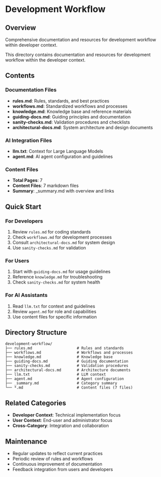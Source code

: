 # Development Workflow

## Overview
Comprehensive documentation and resources for development workflow within developer context.

This directory contains documentation and resources for development workflow within the developer context.

## Contents

### Documentation Files
- **rules.md**: Rules, standards, and best practices
- **workflows.md**: Standardized workflows and processes
- **knowledge.md**: Knowledge base and reference materials
- **guiding-docs.md**: Guiding principles and documentation
- **sanity-checks.md**: Validation procedures and checklists
- **architectural-docs.md**: System architecture and design documents

### AI Integration Files
- **llm.txt**: Context for Large Language Models
- **agent.md**: AI agent configuration and guidelines

### Content Files
- **Total Pages**: 7
- **Content Files**: 7 markdown files
- **Summary**: _summary.md with overview and links

## Quick Start

### For Developers
1. Review `rules.md` for coding standards
2. Check `workflows.md` for development processes
3. Consult `architectural-docs.md` for system design
4. Use `sanity-checks.md` for validation

### For Users
1. Start with `guiding-docs.md` for usage guidelines
2. Reference `knowledge.md` for troubleshooting
3. Check `sanity-checks.md` for system health

### For AI Assistants
1. Read `llm.txt` for context and guidelines
2. Review `agent.md` for role and capabilities
3. Use content files for specific information

## Directory Structure
```
development-workflow/
├── rules.md                    # Rules and standards
├── workflows.md                # Workflows and processes
├── knowledge.md                # Knowledge base
├── guiding-docs.md             # Guiding documentation
├── sanity-checks.md            # Validation procedures
├── architectural-docs.md       # Architecture documents
├── llm.txt                     # LLM context
├── agent.md                    # Agent configuration
├── _summary.md                 # Category summary
└── *.md                        # Content files (7 files)
```

## Related Categories
- **Developer Context**: Technical implementation focus
- **User Context**: End-user and administrator focus
- **Cross-Category**: Integration and collaboration

## Maintenance
- Regular updates to reflect current practices
- Periodic review of rules and workflows
- Continuous improvement of documentation
- Feedback integration from users and developers
